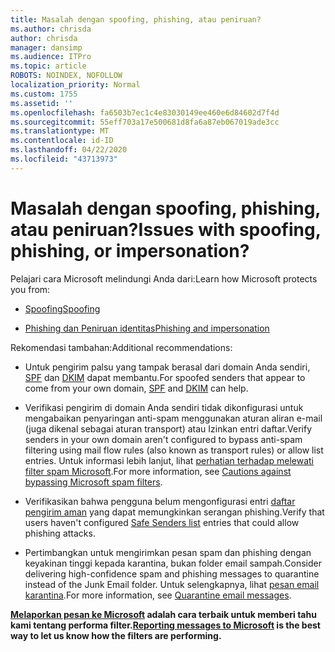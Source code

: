 ```yaml
---
title: Masalah dengan spoofing, phishing, atau peniruan?
ms.author: chrisda
author: chrisda
manager: dansimp
ms.audience: ITPro
ms.topic: article
ROBOTS: NOINDEX, NOFOLLOW
localization_priority: Normal
ms.custom: 1755
ms.assetid: ''
ms.openlocfilehash: fa6503b7ec1c4e83030149ee460e6d84602d7f4d
ms.sourcegitcommit: 55eff703a17e500681d8fa6a87eb067019ade3cc
ms.translationtype: MT
ms.contentlocale: id-ID
ms.lasthandoff: 04/22/2020
ms.locfileid: "43713973"
---
```

# <a name="issues-with-spoofing-phishing-or-impersonation"></a><span data-ttu-id="3987d-102">Masalah dengan spoofing, phishing, atau peniruan?</span><span class="sxs-lookup"><span data-stu-id="3987d-102">Issues with spoofing, phishing, or impersonation?</span></span>

<span data-ttu-id="3987d-103">Pelajari cara Microsoft melindungi Anda dari:</span><span class="sxs-lookup"><span data-stu-id="3987d-103">Learn how Microsoft protects you from:</span></span>

- [<span data-ttu-id="3987d-104">Spoofing</span><span class="sxs-lookup"><span data-stu-id="3987d-104">Spoofing</span></span>](https://docs.microsoft.com/office365/securitycompliance/anti-spoofing-protection)

- [<span data-ttu-id="3987d-105">Phishing dan Peniruan identitas</span><span class="sxs-lookup"><span data-stu-id="3987d-105">Phishing and impersonation</span></span>](https://docs.microsoft.com/office365/securitycompliance/atp-anti-phishing)

<span data-ttu-id="3987d-106">Rekomendasi tambahan:</span><span class="sxs-lookup"><span data-stu-id="3987d-106">Additional recommendations:</span></span>

- <span data-ttu-id="3987d-107">Untuk pengirim palsu yang tampak berasal dari domain Anda sendiri, [SPF](https://docs.microsoft.com/office365/securitycompliance/set-up-spf-in-office-365-to-help-prevent-spoofing) dan [DKIM](https://docs.microsoft.com/office365/securitycompliance/use-dkim-to-validate-outbound-email) dapat membantu.</span><span class="sxs-lookup"><span data-stu-id="3987d-107">For spoofed senders that appear to come from your own domain, [SPF](https://docs.microsoft.com/office365/securitycompliance/set-up-spf-in-office-365-to-help-prevent-spoofing) and [DKIM](https://docs.microsoft.com/office365/securitycompliance/use-dkim-to-validate-outbound-email) can help.</span></span>

- <span data-ttu-id="3987d-108">Verifikasi pengirim di domain Anda sendiri tidak dikonfigurasi untuk mengabaikan penyaringan anti-spam menggunakan aturan aliran e-mail (juga dikenal sebagai aturan transport) atau Izinkan entri daftar.</span><span class="sxs-lookup"><span data-stu-id="3987d-108">Verify senders in your own domain aren't configured to bypass anti-spam filtering using mail flow rules (also known as transport rules) or allow list entries.</span></span> <span data-ttu-id="3987d-109">Untuk informasi lebih lanjut, lihat [perhatian terhadap melewati filter spam Microsoft](https://docs.microsoft.com/exchange/troubleshoot/antispam/cautions-against-bypassing-spam-filters).</span><span class="sxs-lookup"><span data-stu-id="3987d-109">For more information, see [Cautions against bypassing Microsoft spam filters](https://docs.microsoft.com/exchange/troubleshoot/antispam/cautions-against-bypassing-spam-filters).</span></span>

- <span data-ttu-id="3987d-110">Verifikasikan bahwa pengguna belum mengonfigurasi entri [daftar pengirim aman](https://support.office.com/article/BE1BAEA0-BEAB-4A30-B968-9004332336CE) yang dapat memungkinkan serangan phishing.</span><span class="sxs-lookup"><span data-stu-id="3987d-110">Verify that users haven't configured [Safe Senders list](https://support.office.com/article/BE1BAEA0-BEAB-4A30-B968-9004332336CE) entries that could allow phishing attacks.</span></span>

- <span data-ttu-id="3987d-111">Pertimbangkan untuk mengirimkan pesan spam dan phishing dengan keyakinan tinggi kepada karantina, bukan folder email sampah.</span><span class="sxs-lookup"><span data-stu-id="3987d-111">Consider delivering high-confidence spam and phishing messages to quarantine instead of the Junk Email folder.</span></span> <span data-ttu-id="3987d-112">Untuk selengkapnya, lihat [pesan email karantina](https://docs.microsoft.com/office365/securitycompliance/quarantine-email-messages).</span><span class="sxs-lookup"><span data-stu-id="3987d-112">For more information, see [Quarantine email messages](https://docs.microsoft.com/office365/securitycompliance/quarantine-email-messages).</span></span>

<span data-ttu-id="3987d-113">**[Melaporkan pesan ke Microsoft](https://support.office.com/article/b5caa9f1-cdf3-4443-af8c-ff724ea719d2) adalah cara terbaik untuk memberi tahu kami tentang performa filter.**</span><span class="sxs-lookup"><span data-stu-id="3987d-113">**[Reporting messages to Microsoft](https://support.office.com/article/b5caa9f1-cdf3-4443-af8c-ff724ea719d2) is the best way to let us know how the filters are performing.**</span></span>
